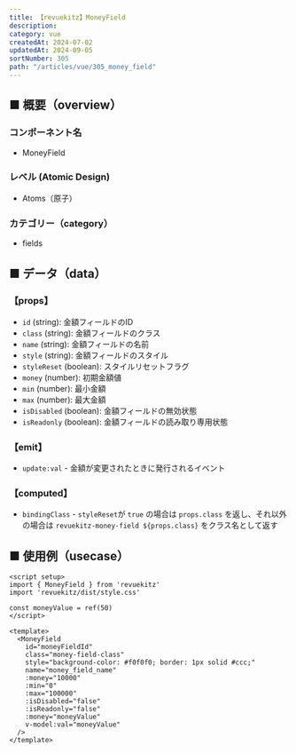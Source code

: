```yaml
---
title: 【revuekitz】MoneyField
description: 
category: vue
createdAt: 2024-07-02
updatedAt: 2024-09-05
sortNumber: 305
path: "/articles/vue/305_money_field"
---
```


<nuxt-content-wrapper>

## ■ 概要（overview）
### コンポーネント名
- MoneyField

### レベル (Atomic Design)
-  Atoms（原子）

### カテゴリー（category）
- fields

## ■ データ（data）

### 【props】
- `id` (string): 金額フィールドのID
- `class` (string): 金額フィールドのクラス
- `name` (string): 金額フィールドの名前
- `style` (string): 金額フィールドのスタイル
- `styleReset` (boolean): スタイルリセットフラグ
- `money` (number): 初期金額値
- `min` (number): 最小金額
- `max` (number): 最大金額
- `isDisabled` (boolean): 金額フィールドの無効状態
- `isReadonly` (boolean): 金額フィールドの読み取り専用状態

### 【emit】
- `update:val` - 金額が変更されたときに発行されるイベント

### 【computed】
- `bindingClass` - `styleReset`が `true` の場合は `props.class` を返し、それ以外の場合は `revuekitz-money-field ${props.class}` をクラス名として返す

## ■ 使用例（usecase）
```vue
<script setup>
import { MoneyField } from 'revuekitz'
import 'revuekitz/dist/style.css' 

const moneyValue = ref(50)
</script>

<template>
  <MoneyField
    id="moneyFieldId"
    class="money-field-class"
    style="background-color: #f0f0f0; border: 1px solid #ccc;"
    name="money_field_name"
    :money="10000"
    :min="0"
    :max="100000"
    :isDisabled="false"
    :isReadonly="false"
    :money="moneyValue"
    v-model:val="moneyValue"
  />
</template>

```

</nuxt-content-wrapper>